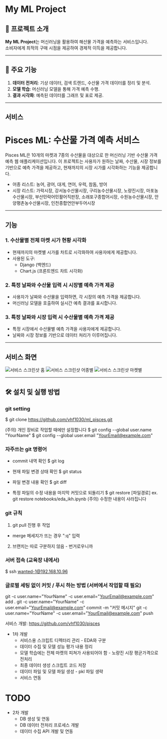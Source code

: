 # My ML Project

## 📖 프로젝트 소개
**My ML Project**는 머신러닝을 활용하여 해산물 가격을 예측하는 서비스입니다.  
소비자에게 최적의 구매 시점을 제공하여 경제적 이득을 제공합니다.

---

## 🚀 주요 기능
1. **데이터 전처리**: 기상 데이터, 검색 트렌드, 수산물 가격 데이터를 정리 및 분석.
2. **모델 학습**: 머신러닝 모델을 통해 가격 예측 수행.
3. **결과 시각화**: 예측된 데이터를 그래프 및 표로 제공.

---

## 서비스
# Pisces ML: 수산물 가격 예측 서비스

Pisces ML은 10개의 마켓과 7종의 수산물을 대상으로 한 머신러닝 기반 수산물 가격 예측 웹 애플리케이션입니다. 이 프로젝트는 사용자가 원하는 날짜, 수산물, 시장 정보를 기반으로 예측 가격을 제공하고, 현재까지의 시장 시가를 시각화하는 기능을 제공합니다.
- 어종 리스트: 농어, 광어, 대게, 연어, 우럭, 참돔, 방어
- 시장 리스트: 가락시장, 강서농수산물시장, 구리농수산물시장, 노량진시장, 마포농수산물시장, 부산민락어민활어직판장, 소래포구종합어시장, 수원농수산물시장, 안양평촌농수산물시장, 인천종합연안부두어시장
---

## **기능**

### **1. 수산물별 전체 마켓 시가 현황 시각화**
- 현재까지의 마켓별 시가를 차트로 시각화하여 사용자에게 제공합니다.
- 사용된 도구:
  - Django (백엔드)
  - Chart.js (프론트엔드 차트 시각화)

### **2. 특정 날짜와 수산물 입력 시 시장별 예측 가격 제공**
- 사용자가 날짜와 수산물을 입력하면, 각 시장의 예측 가격을 제공합니다.
- 머신러닝 모델을 호출하여 실시간 예측 결과를 표시합니다.

### **3. 특정 날짜와 시장 입력 시 수산물별 예측 가격 제공**
- 특정 시장에서 수산물별 예측 가격을 사용자에게 제공합니다.
- 날짜와 시장 정보를 기반으로 데이터 처리가 이루어집니다.

---

## 서비스 화면

![서비스 스크린샷 홈](./static/screenshot/screenshot_main.png)
![서비스 스크린샷 어종별](./static/screenshot/screenshot_fish.png)
![서비스 스크린샷 마켓별](./static/screenshot/screenshot_market.png)

---


## 🛠️ 설치 및 실행 방법


### git setting
$ git clone https://github.com/vhf1030/ml_pisces.git

(주의) 개인 장비로 작업할 때에만 설정합니다
$ git config --global user.name "YourName"
$ git config --global user.email "YourEmail@example.com"


### 자주쓰는 git 명령어
- commit 내역 확인
$ git log

- 현재 파일 변경 상태 확인
$ git status

- 파일 변경 내용 확인
$ git diff

- 특정 파일의 수정 내용을 마지막 커밋으로 되돌리기
$ git restore [파일경로]
ex. git restore notebooks/eda_ikh.ipynb
(주의) 수정한 내용이 사라집니다


### git 규칙
1. git pull 진행 후 작업
- merge 메세지가 뜨는 경우 ":q" 입력
2. 브랜치는 따로 구분하지 않음 - 번거로우니까

### 서버 접속 (교육장 내에서)
$ ssh wanted-1@192.168.10.96

### 글로벌 세팅 없이 커밋 / 푸시 하는 방법 (서버에서 작업할 때 필요)
git -c user.name="YourName" -c user.email="YourEmail@example.com" add .
git -c user.name="YourName" -c user.email="YourEmail@example.com" commit -m "커밋 메시지"
git -c user.name="YourName" -c user.email="YourEmail@example.com" push


서비스 개발: https://github.com/vhf1030/pisces

- 1차 개발
    - 서비스용 스크립트 디렉터리 관리 - EDA와 구분
    - 데이터 수집 및 모델 성능 평가 내용 정리
    - 모델 학습에는 전체 마켓의 피쳐가 사용되어야 함 - 노량진 시장 평균가격으로 전처리
    - 최종 데이터 생성 스크립트 코드 저장
    - 데이터 파일 및 모델 파일 생성 - pkl 파일 생략
    - 서비스 연동

# TODO
- 2차 개발
    - DB 생성 및 연동
    - DB 데이터 전처리 프로세스 개발
    - 데이터 수집 API 개발 및 연동

